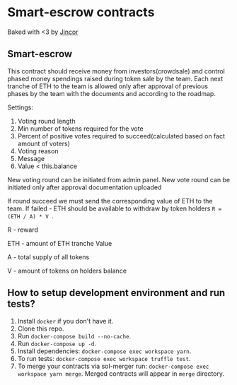 # Smart-escrow contracts
Baked with <3 by [Jincor](https://github.com/JincorTech)

## Smart-escrow

This contract should receive money from investors(crowdsale) and control phased money spendings raised during token sale by the team. Each next tranche of ETH to the team is allowed only after approval of previous phases by the team with the documents and according to the roadmap.

Settings:
1. Voting round length
2. Min number of tokens required for the vote
3. Percent of positive votes required to succeed(calculated based on fact amount of voters)
4. Voting reason
5. Message
6. Value < this.balance


New voting round can be initiated from admin panel. New vote round can be initiated only after approval documentation uploaded

If round succeed we must send the corresponding value of ETH to the team. If failed - ETH should be available to withdraw by token holders `R = (ETH / A) * V `.

R - reward

ETH - amount of ETH tranche Value

A - total supply of all tokens

V - amount of tokens on holders balance

## How to setup development environment and run tests?

1. Install `docker` if you don't have it.
1. Clone this repo.
1. Run `docker-compose build --no-cache`.
1. Run `docker-compose up -d`.
1. Install dependencies: `docker-compose exec workspace yarn`.
1. To run tests: `docker-compose exec workspace truffle test`.
1. To merge your contracts via sol-merger run: `docker-compose exec workspace yarn merge`.
Merged contracts will appear in `merge` directory.
